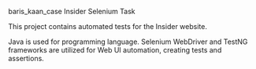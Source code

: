 baris_kaan_case
Insider Selenium Task

This project contains automated tests for the Insider website.

Java is used for programming language. Selenium WebDriver and TestNG frameworks are utilized for Web UI automation, creating tests and assertions.
